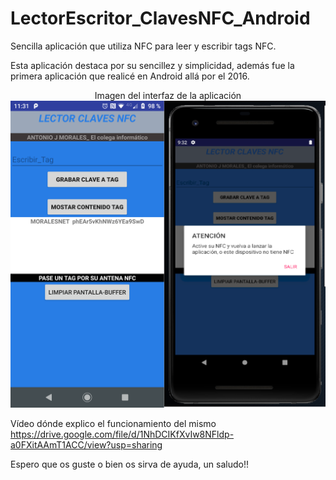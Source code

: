 # LectorEscritor_ClavesNFC_Android

Sencilla aplicación que utiliza NFC para leer y escribir tags NFC.

Esta aplicación destaca por su sencillez y simplicidad, además fue la primera aplicación que realicé en Android allá por el 2016.

<p align="center">
Imagen del interfaz de la aplicación
<img src="https://raw.githubusercontent.com/antoniomy82/LectorEscritor_ClavesNFC_Android/master/capturas/00.PNG">
</p>

Vídeo dónde explico el funcionamiento del mismo
<https://drive.google.com/file/d/1NhDCIKfXvIw8NFldp-a0FXitAAmT1ACC/view?usp=sharing>


Espero que os guste o bien os sirva de ayuda, un saludo!!
